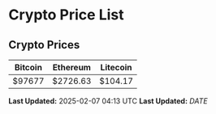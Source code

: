 # Crypto Price List

## Crypto Prices
| Bitcoin | Ethereum | Litecoin |
| ------- | -------- | -------- |
| $97677 | $2726.63 | $104.17 |
**Last Updated:** 2025-02-07 04:13 UTC
**Last Updated:** $DATE$
